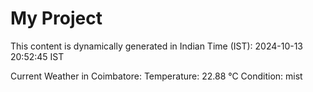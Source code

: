 # My Project

This content is dynamically generated in Indian Time (IST): 2024-10-13 20:52:45 IST


Current Weather in Coimbatore:
Temperature: 22.88 °C
Condition: mist
